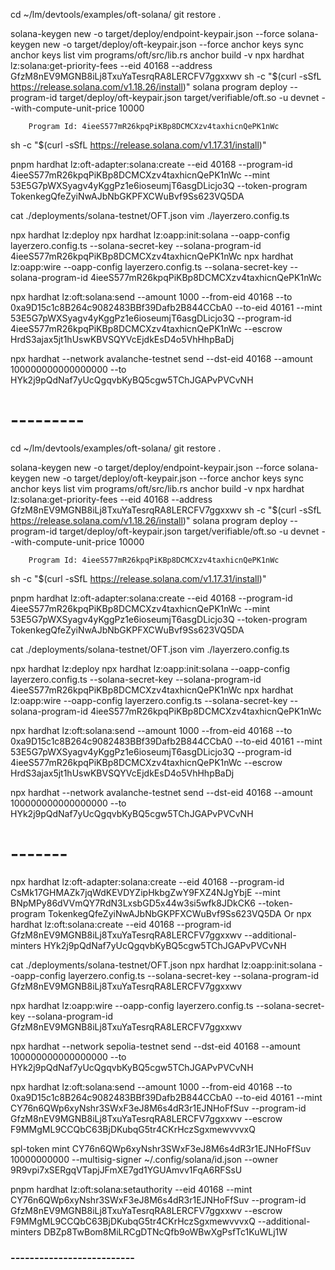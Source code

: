 cd ~/lm/devtools/examples/oft-solana/
git restore .

solana-keygen new -o target/deploy/endpoint-keypair.json --force
solana-keygen new -o target/deploy/oft-keypair.json --force
anchor keys sync
anchor keys list
vim programs/oft/src/lib.rs 
anchor build -v 
npx hardhat lz:solana:get-priority-fees --eid 40168 --address GfzM8nEV9MGNB8iLj8TxuYaTesrqRA8LERCFV7ggxxwv
sh -c "$(curl -sSfL https://release.solana.com/v1.18.26/install)"
solana program deploy --program-id target/deploy/oft-keypair.json target/verifiable/oft.so -u devnet --with-compute-unit-price 10000
```
    Program Id: 4ieeS577mR26kpqPiKBp8DCMCXzv4taxhicnQePK1nWc
```
sh -c "$(curl -sSfL https://release.solana.com/v1.17.31/install)"

pnpm hardhat lz:oft-adapter:solana:create --eid 40168 --program-id 4ieeS577mR26kpqPiKBp8DCMCXzv4taxhicnQePK1nWc --mint 53E5G7pWXSyagv4yKggPz1e6ioseumjT6asgDLicjo3Q --token-program TokenkegQfeZyiNwAJbNbGKPFXCWuBvf9Ss623VQ5DA

cat ./deployments/solana-testnet/OFT.json
vim ./layerzero.config.ts

npx hardhat lz:deploy
npx hardhat lz:oapp:init:solana --oapp-config layerzero.config.ts --solana-secret-key <your-key> --solana-program-id 4ieeS577mR26kpqPiKBp8DCMCXzv4taxhicnQePK1nWc
npx hardhat lz:oapp:wire --oapp-config layerzero.config.ts --solana-secret-key <your-key> --solana-program-id 4ieeS577mR26kpqPiKBp8DCMCXzv4taxhicnQePK1nWc

npx hardhat lz:oft:solana:send --amount 1000 --from-eid 40168 --to 0xa9D15c1c8B264c9082483BBf39Dafb2B844CCbA0 --to-eid 40161 --mint 53E5G7pWXSyagv4yKggPz1e6ioseumjT6asgDLicjo3Q --program-id 4ieeS577mR26kpqPiKBp8DCMCXzv4taxhicnQePK1nWc --escrow HrdS3ajax5jt1hUswKBVSQYVcEjdkEsD4o5VhHhpBaDj

npx hardhat --network avalanche-testnet send --dst-eid 40168 --amount 100000000000000000 --to  HYk2j9pQdNaf7yUcQgqvbKyBQ5cgw5TChJGAPvPVCvNH

# ---------

cd ~/lm/devtools/examples/oft-solana/
git restore .

solana-keygen new -o target/deploy/endpoint-keypair.json --force
solana-keygen new -o target/deploy/oft-keypair.json --force
anchor keys sync
anchor keys list
vim programs/oft/src/lib.rs 
anchor build -v 
npx hardhat lz:solana:get-priority-fees --eid 40168 --address GfzM8nEV9MGNB8iLj8TxuYaTesrqRA8LERCFV7ggxxwv
sh -c "$(curl -sSfL https://release.solana.com/v1.18.26/install)"
solana program deploy --program-id target/deploy/oft-keypair.json target/verifiable/oft.so -u devnet --with-compute-unit-price 10000
```
    Program Id: 4ieeS577mR26kpqPiKBp8DCMCXzv4taxhicnQePK1nWc
```
sh -c "$(curl -sSfL https://release.solana.com/v1.17.31/install)"

pnpm hardhat lz:oft-adapter:solana:create --eid 40168 --program-id 4ieeS577mR26kpqPiKBp8DCMCXzv4taxhicnQePK1nWc --mint 53E5G7pWXSyagv4yKggPz1e6ioseumjT6asgDLicjo3Q --token-program TokenkegQfeZyiNwAJbNbGKPFXCWuBvf9Ss623VQ5DA

cat ./deployments/solana-testnet/OFT.json
vim ./layerzero.config.ts

npx hardhat lz:deploy
npx hardhat lz:oapp:init:solana --oapp-config layerzero.config.ts --solana-secret-key <your-key> --solana-program-id 4ieeS577mR26kpqPiKBp8DCMCXzv4taxhicnQePK1nWc
npx hardhat lz:oapp:wire --oapp-config layerzero.config.ts --solana-secret-key <your-key> --solana-program-id 4ieeS577mR26kpqPiKBp8DCMCXzv4taxhicnQePK1nWc

npx hardhat lz:oft:solana:send --amount 1000 --from-eid 40168 --to 0xa9D15c1c8B264c9082483BBf39Dafb2B844CCbA0 --to-eid 40161 --mint 53E5G7pWXSyagv4yKggPz1e6ioseumjT6asgDLicjo3Q --program-id 4ieeS577mR26kpqPiKBp8DCMCXzv4taxhicnQePK1nWc --escrow HrdS3ajax5jt1hUswKBVSQYVcEjdkEsD4o5VhHhpBaDj

npx hardhat --network avalanche-testnet send --dst-eid 40168 --amount 100000000000000000 --to  HYk2j9pQdNaf7yUcQgqvbKyBQ5cgw5TChJGAPvPVCvNH

# -------


npx hardhat lz:oft-adapter:solana:create --eid 40168 --program-id CsMk17GHMAZk7jqWdKEVDYZipHkbgZwY9FXZ4NJgYbjE  --mint BNpMPy86dVVmQY7RdN3LxsbGD5x44w3si5wfk8JDkCK6 --token-program TokenkegQfeZyiNwAJbNbGKPFXCWuBvf9Ss623VQ5DA
Or
npx  hardhat lz:oft:solana:create --eid 40168 --program-id GfzM8nEV9MGNB8iLj8TxuYaTesrqRA8LERCFV7ggxxwv --additional-minters HYk2j9pQdNaf7yUcQgqvbKyBQ5cgw5TChJGAPvPVCvNH

cat  ./deployments/solana-testnet/OFT.json
npx hardhat lz:oapp:init:solana --oapp-config layerzero.config.ts --solana-secret-key <your-key> --solana-program-id GfzM8nEV9MGNB8iLj8TxuYaTesrqRA8LERCFV7ggxxwv

npx hardhat lz:oapp:wire --oapp-config layerzero.config.ts --solana-secret-key <your-key> --solana-program-id GfzM8nEV9MGNB8iLj8TxuYaTesrqRA8LERCFV7ggxxwv

npx hardhat --network sepolia-testnet send --dst-eid 40168 --amount 100000000000000000 --to  HYk2j9pQdNaf7yUcQgqvbKyBQ5cgw5TChJGAPvPVCvNH

npx hardhat lz:oft:solana:send --amount 1000 --from-eid 40168 --to 0xa9D15c1c8B264c9082483BBf39Dafb2B844CCbA0 --to-eid 40161 --mint CY76n6QWp6xyNshr3SWxF3eJ8M6s4dR3r1EJNHoFfSuv --program-id GfzM8nEV9MGNB8iLj8TxuYaTesrqRA8LERCFV7ggxxwv --escrow F9MMgML9CCQbC63BjDKubqG5tr4CKrHczSgxmewvvvxQ






spl-token mint CY76n6QWp6xyNshr3SWxF3eJ8M6s4dR3r1EJNHoFfSuv 10000000000 --multisig-signer ~/.config/solana/id.json --owner 9R9vpi7xSERgqVTapjJFmXE7gd1YGUAmvv1FqA6RFSsU


pnpm hardhat lz:oft:solana:setauthority --eid 40168 --mint CY76n6QWp6xyNshr3SWxF3eJ8M6s4dR3r1EJNHoFfSuv --program-id GfzM8nEV9MGNB8iLj8TxuYaTesrqRA8LERCFV7ggxxwv --escrow F9MMgML9CCQbC63BjDKubqG5tr4CKrHczSgxmewvvvxQ --additional-minters DBZp8TwBom8MiLRCgDTNcQfb9oWBwXgPsfTc1KuWLj1W


### --------------------------
